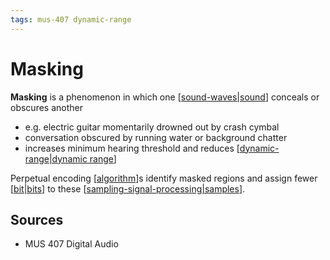 ```yaml
---
tags: mus-407 dynamic-range
---
```


# Masking

**Masking** is a phenomenon in which one [[sound-waves|sound]] conceals or obscures another

- e.g. electric guitar momentarily drowned out by crash cymbal
- conversation obscured by running water or background chatter
- increases minimum hearing threshold and reduces [[dynamic-range|dynamic range]]

Perpetual encoding [[algorithm]]s identify masked regions and assign fewer [[bit|bits]] to these [[sampling-signal-processing|samples]].

## Sources

- MUS 407 Digital Audio

[//begin]: # "Autogenerated link references for markdown compatibility"
[sound-waves|sound]: sound-waves "Sound Waves"
[dynamic-range|dynamic range]: dynamic-range "Dynamic Range"
[algorithm]: algorithm "Algorithm"
[bit|bits]: bit "Bit"
[sampling-signal-processing|samples]: sampling-signal-processing "Sampling (Signal Processing)"
[//end]: # "Autogenerated link references"